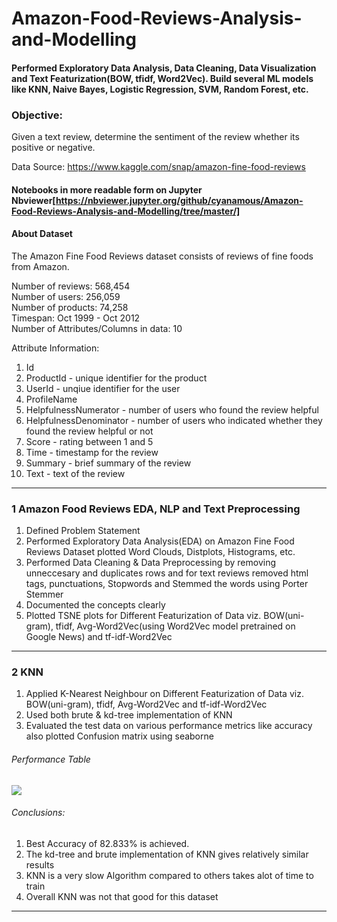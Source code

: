# Amazon-Food-Reviews-Analysis-and-Modelling


#### Performed Exploratory Data Analysis, Data Cleaning, Data Visualization and Text Featurization(BOW, tfidf, Word2Vec). Build several ML models like KNN, Naive Bayes, Logistic Regression, SVM, Random Forest, etc.

### Objective:
Given a text review, determine the sentiment of the review whether its positive or negative.

Data Source: https://www.kaggle.com/snap/amazon-fine-food-reviews

#### Notebooks in more readable form on Jupyter Nbviewer[https://nbviewer.jupyter.org/github/cyanamous/Amazon-Food-Reviews-Analysis-and-Modelling/tree/master/]

#### About Dataset

The Amazon Fine Food Reviews dataset consists of reviews of fine foods from Amazon.<br>

Number of reviews: 568,454<br>
Number of users: 256,059<br>
Number of products: 74,258<br>
Timespan: Oct 1999 - Oct 2012<br>
Number of Attributes/Columns in data: 10 

Attribute Information:

1. Id
2. ProductId - unique identifier for the product
3. UserId - unqiue identifier for the user
4. ProfileName
5. HelpfulnessNumerator - number of users who found the review helpful
6. HelpfulnessDenominator - number of users who indicated whether they found the review helpful or not
7. Score - rating between 1 and 5
8. Time - timestamp for the review
9. Summary - brief summary of the review
10. Text - text of the review
<hr>

### 1 Amazon Food Reviews EDA, NLP and Text Preprocessing
1. Defined Problem Statement  
2. Performed Exploratory Data Analysis(EDA) on Amazon Fine Food Reviews Dataset plotted Word Clouds, Distplots, Histograms, etc.
3. Performed Data Cleaning & Data Preprocessing by removing unneccesary and duplicates rows and for text reviews removed html tags, punctuations, Stopwords and Stemmed the words using Porter Stemmer 
4. Documented the concepts clearly
5. Plotted TSNE plots for Different Featurization of Data viz. BOW(uni-gram), tfidf, Avg-Word2Vec(using Word2Vec model pretrained on Google News) and tf-idf-Word2Vec
<hr>

### 2 KNN
1. Applied K-Nearest Neighbour on Different Featurization of Data viz. BOW(uni-gram), tfidf, Avg-Word2Vec and tf-idf-Word2Vec 
2. Used both brute & kd-tree implementation of KNN 
3. Evaluated the test data on various performance metrics like accuracy also plotted Confusion matrix 
using seaborne

###### Performance Table
<img src="https://image.ibb.co/jMxnjz/Untitled.png" />

###### Conclusions:
1. Best Accuracy of 82.833% is achieved.
2. The kd-tree and brute implementation of KNN gives relatively similar results
3. KNN is a very slow Algorithm compared to others takes alot of time to train
4. Overall KNN was not that good for this dataset
<hr>


